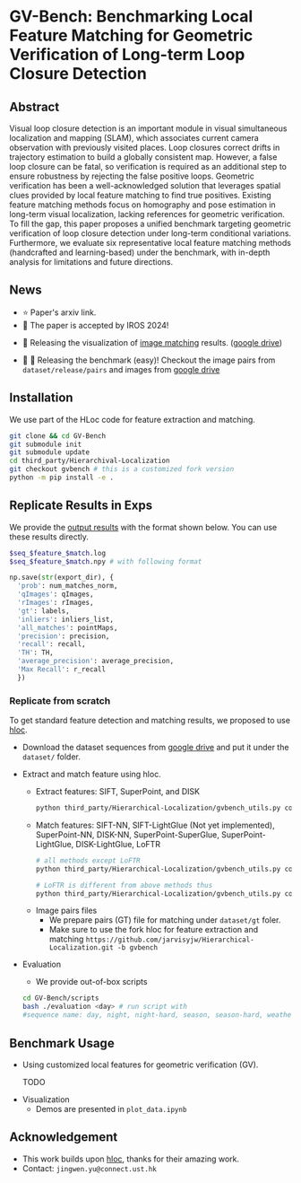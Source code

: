 # GV-Bench: Benchmarking Local Feature Matching for Geometric Verification of Long-term Loop Closure Detection

<!-- ![GV-Bench](./assets/figs/radar-chart.png ) -->
<!-- <p align="center">
<img src="./assets/figs/radar-final-iros.png" width="600" alt="Description">
</p> -->

<!-- (Under construction, full codes and results comming soon!) Feel free to dorp me an email or leave an issue!

This repo contains the implementation of GV-Bench, aiming at providing a fair and accessible benchmark for geometric verification. We employ three datasets Oxford Robotcar, Nordland, and UAcampus, containing appearance changes over long period. -->
<!-- ## Visualization of Image Matching -->
## Abstract
Visual loop closure detection is an important module in visual simultaneous localization and mapping (SLAM), which associates current camera observation with previously visited places. Loop closures correct drifts in trajectory estimation to build a globally consistent map. However, a false loop closure can be fatal, so verification is required as an additional step to ensure robustness by rejecting the false positive loops. Geometric verification has been a well-acknowledged solution that leverages spatial clues provided by local feature matching to find true positives. Existing feature matching methods focus on homography and pose estimation in long-term visual localization, lacking references for geometric verification. To fill the gap, this paper proposes a unified benchmark targeting geometric verification of loop closure detection under long-term conditional variations. Furthermore, we evaluate six representative local feature matching methods (handcrafted and learning-based) under the benchmark, with in-depth analysis for limitations and future directions.

<!-- ### Run-time Analysis
We measure the runtime of six methods listed in Table I on NVIDIA GeForce RTX 3090 GPU and Intel i7-13700K CPU over 10K runs. The results are shown in figure below as inference time over performance, i.e., max recall @100 precision. We can conclude that the runtime of six local feature matching methods is at a millisecond level on a modern GPU. The choice can be made based on the trade-off between time efficiency and performance.
<p align="center">
<img src="./assets/figs/inference_time_vs_MR-crop.png" width="300" alt="Description">
</p> -->

## News
- :star: Paper's arxiv link.
- :tada: The paper is accepted by IROS 2024!
<!-- - :star: Benchmark usage is released! -->
- :rocket: Releasing the visualization of [image matching](./assets/appendix.pdf) results. ([google drive](https://drive.google.com/file/d/1145hQb812E0HaPGekdpD04bEbjuej4Lx/view?usp=drive_link))

- :rocket: :rocket: Releasing the benchmark (easy)! Checkout the image pairs from `dataset/release/pairs` and images from [google drive](https://drive.google.com/drive/folders/1E8m353fi3hv-gaytJuRPLhFeNLPWTak6?usp=sharing)

<!-- 
## Release Timeline
- [x] Appendix for visualization
  - [x] Visualization of image matches
  - [x] Visualization of inliers' distirbution (SP.+SG.)
    <p align="center">
    <img src="./assets/figs/spsg-4seqs.png" width="500" alt="Description">
    </p>
- [ ] Release benchmark sequences.
  - [x] Benchmark-easy (Day, Night, Weather, Season) 
    [x] Day
    - [x] Weather
    - [x] Night-easy
    - [x] Season-easy
  - [ ] Benchmark-hard (For sever viewpoint and conditional variations.)
- [x] Release Local feature extraction and matching implementation
- [x] Release evaluation tools
- [x] Release data analysis tools
- [ ] Expansion to other verification methods (TODO)
  - [x] Dopplergangers
  <!-- - [ ] Semantics
  - [ ] Keypoint topology
- [ ] Release sequence version of benchmark (TODO) -->



## Installation
We use part of the HLoc code for feature extraction and matching.  
```bash
git clone && cd GV-Bench
git submodule init
git submodule update
cd third_party/Hierarchival-Localization
git checkout gvbench # this is a customized fork version
python -m pip install -e .
```
## Replicate Results in Exps
We provide the [output results]() with the format shown below. You can use these results directly.
```bash
$seq_$feature_$match.log
$seq_$feature_$match.npy # with following format
```
```python
np.save(str(export_dir), {
  'prob': num_matches_norm,
  'qImages': qImages,
  'rImages': rImages,
  'gt': labels, 
  'inliers': inliers_list,
  'all_matches': pointMaps,
  'precision': precision, 
  'recall': recall, 
  'TH': TH,
  'average_precision': average_precision,
  'Max Recall': r_recall
  })
```
### Replicate from scratch
To get standard feature detection and matching results, we proposed to use [hloc](https://github.com/cvg/Hierarchical-Localization).

- Download the dataset sequences from [google drive](https://drive.google.com/file/d/1145hQb812E0HaPGekdpD04bEbjuej4Lx/view?usp=drive_link) and put it under the `dataset/` folder.

- Extract and match feature using hloc.
  - Extract features: SIFT, SuperPoint, and DISK
    ```bash
    python third_party/Hierarchical-Localization/gvbench_utils.py config/${seq}.yaml --extraction 
    ```
  - Match features: SIFT-NN, SIFT-LightGlue (Not yet implemented), SuperPoint-NN, DISK-NN, SuperPoint-SuperGlue, SuperPoint-LightGlue, DISK-LightGlue, LoFTR
    ```bash
    # all methods except LoFTR
    python third_party/Hierarchical-Localization/gvbench_utils.py config/${seq}.yaml --matching

    # LoFTR is different from above methods thus
    python third_party/Hierarchical-Localization/gvbench_utils.py config/${seq}.yaml --matching_loftr
    ```
  <!-- - We also provide the easy to run scripts
    ```bash
    cd scripts/
    bash evaluation.sh ${sequence_name}
    ``` -->
  - Image pairs files
    - We prepare pairs (GT) file for matching under `dataset/gt` foler.
    - Make sure to use the fork hloc for feature extraction and matching `https://github.com/jarvisyjw/Hierarchical-Localization.git -b gvbench`

- Evaluation
  - We provide out-of-box scripts
  
  ```bash
  cd GV-Bench/scripts
  bash ./evaluation <day> # run script with 
  #sequence name: day, night, night-hard, season, season-hard, weather
  ```

## Benchmark Usage
- Using customized local features for geometric verification (GV).

  TODO

<!-- ## Usage
- Download the dataset sequences from [google drive](https://drive.google.com/file/d/1145hQb812E0HaPGekdpD04bEbjuej4Lx/view?usp=drive_link) and put it under the `dataset/` folder.
- Extract and match feature using hloc.
  - Extract features: SIFT, SuperPoint, and DISK
    ```bash
    cd third_party/Hierarchical-Localization
    python gvbench_utils.py --extraction --image_path /path/to image/ --output_path /path/to/output
    python gvbench_utils.py --extraction --image_path dataset/images/ --output_path dataset/output/features/
    ```
  - Match features: SIFT-NN, SIFT-LightGlue (Not yet implemented), SuperPoint-NN, DISK-NN, SuperPoint-SuperGlue, SuperPoint-LightGlue, DISK-LightGlue, LoFTR
    ```bash
    # all methods except LoFTR
    cd third_party/Hierarchical-Localization
    python gvbench_utils.py --matching --pairs /path/to/pairs 
                --features /path/to/feature/root/folder 
                --output_path /path/to/matches/output

    # LoFTR is different from above methods thus
    cd third_party/Hierarchical-Localization
    python gvbench_utils.py --matching_loftr --pairs datasets/GV-Bench/release/gt/day.txt 
            --features datasets/GV-Bench/release/features 
            --output_path datasets/GV-Bench/release/matches
    ```
  - We also provide the easy to run scripts
    ```bash
    cd third_party/Hierarchical-Localization
    bash ./gvbench_utils.sh
    ```
  
  - Image pairs files
    - We prepare pairs (GT) file for matching under `dataset/gt` foler.
    - Make sure to use the fork hloc for feature extraction and matching `https://github.com/jarvisyjw/Hierarchical-Localization.git -b gvbench` 

- Evaluation 
  - We provide out-of-box scripts
  ```bash
  cd GV-Bench/scripts
  bash ./evaluation <day> # run script with 
  #sequence name: day, night, season, weather
  ```
  - Exp Results (IROS-Version):
  
    - The log files are automatically generated as `{exp}.log` and `{exp}.npy`

    ```python
    np.save(str(export_dir), {'prob': num_matches_norm,
                                      'qImages': qImages,
                                      'rImages': rImages,
                                      'gt': labels, 
                                      'inliers': inliers_list,
                                      'all_matches': pointMaps,
                                      'precision': precision, 
                                      'recall': recall, 
                                      'TH': TH,
                                      'average_precision': average_precision,
                                      'Max Recall': r_recall})
    ``` -->
<!-- 
    - Exp Results (Easy):
  
    Max Recall @100 Precision (MR%)

    | Method | Day    | Night  | Weather | Season |
    | :----- | :----- | :----- | :-----  | :----- |
    | SIFT+NN| 35.974 | 8.664  |  45.726 | 28.423 |
    | SP.+NN | 53.523 | 15.055 |  55.025 | 47.835 |
    | SP.+SG.| 48.267 | **30.609** |  **66.514** | **74.633** |
    | DISK+NN| 58.029 | 24.484 |  27.842 | 28.629  |
    |DISK+LG.| **60.989** | 25.040 |  36.886 | 72.419 |
    | LoFTR  | 45.336 | 18.206 |  12.096 | 45.598 |

    Average Precision (AP%)

    | Method | Day    | Night  | Weather | Season |
    | :----- | :----- | :----- | :-----  | :----- |
    | SIFT+NN| 98.094 | 62.106 | 99.727  | 98.869 |
    | SP+NN  | 99.315 | 86.819 | 99.804  | 99.707 |
    | SP.+SG.| **99.634** | 95.969 | **99.911**  | **99.907** |
    | DISK+NN| 97.367 | 51.723 | 99.725  | 99.037 |
    |DISK+LG.| 99.656 | 81.447 | 99.875  | 99.864 |
    | LoFTR  | 99.500 | **97.881** | 99.874  | 99.874 |

    - Exp Results (Hard):
  
    Max Recall @100 Precision (MR%)

    | Method | Night  | Season  |
    | :----- | :----- | :----- |
    | SIFT+NN| 20.896 | 3.547  |  
    | SP.+NN | 25.124 | 3.660 |  
    | SP.+SG.| 39.303 | 6.250 |  
    | DISK+NN| 18.905 | 7.151 |  
    |DISK+LG.| 4.726 | 8.164 |  
    | LoFTR  | 25.124 | 13.063 |  

    Average Precision (AP%)

    | Method | Night  | Season |
    | :----- | :----- | :----- |
    | SIFT+NN| 53.483 | 13.593 |
    | SP+NN  | 74.106 | 52.776 |
    | SP.+SG.| 85.353 | 71.141 |
    | DISK+NN| 62.744 | 17.844 |
    |DISK+LG.| 78.626 | 63.831 |
    | LoFTR  | 80.948 | 81.109 |

    - Exp using pre-trained [doppelgangers](https://github.com/RuojinCai/doppelgangers)
    
    Max Recall @100 Precision (MR%)

    | Method | Day    | Night  | Weather | Season |
    | :----- | :----- | :----- | :-----  | :----- |
    | MR     | 35.465 | 1.991  | 30.011  | 22.435 |
    | AP     | 97.056 | 60.759 | 99.574  | 99.134 | -->

- Visualization
  - Demos are presented in `plot_data.ipynb`

## Acknowledgement
- This work builds upon [hloc](https://github.com/cvg/Hierarchical-Localization), thanks for their amazing work.
- Contact: `jingwen.yu@connect.ust.hk`

